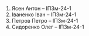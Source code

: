 1. Ясен Антон – ІПЗм-24-1
2. Іваненко Іван – ІПЗм-24-1
3. Петров Петро – ІПЗм-24-1
4. Сидоренко Олег – ІПЗм-24-1
